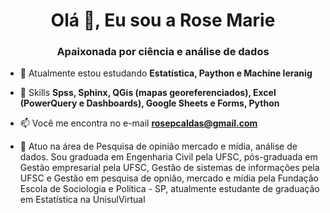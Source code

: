<h1 align="center">Olá 👋, Eu sou a Rose Marie</h1>
<h3 align="center">Apaixonada por ciência e análise de dados</h3>

- 🌱 Atualmente estou estudando **Estatística, Paython e Machine leranig**

- 💬 Skills **Spss, Sphinx, QGis (mapas georeferenciados), Excel (PowerQuery e Dashboards), Google Sheets e Forms, Python**

- 📫 Você me encontra no e-mail **rosepcaldas@gmail.com**

- 📄 Atuo na área de Pesquisa de opinião mercado e mídia, análise de dados. Sou graduada em Engenharia Civil pela UFSC, pós-graduada em Gestão empresarial pela UFSC, Gestão de sistemas de informações pela UFSC e Gestão em pesquisa de opnião, mercado e mídia pela Fundação Escola de Sociologia e Política - SP, atualmente estudante de graduação em Estatística na UnisulVirtual




<!---
**rosepcaldas/rosepcaldas** is a ✨ _special_ ✨ repository because its `README.md` (this file) appears on your GitHub profile.

Here are some ideas to get you started:

- 🔭 I’m currently working on ...
- 🌱 I’m currently learning ...
- 👯 I’m looking to collaborate on ...
- 🤔 I’m looking for help with ...
- 💬 Ask me about ...
- 📫 How to reach me: ...
- 😄 Pronouns: ...
- ⚡ Fun fact: ...
-->
